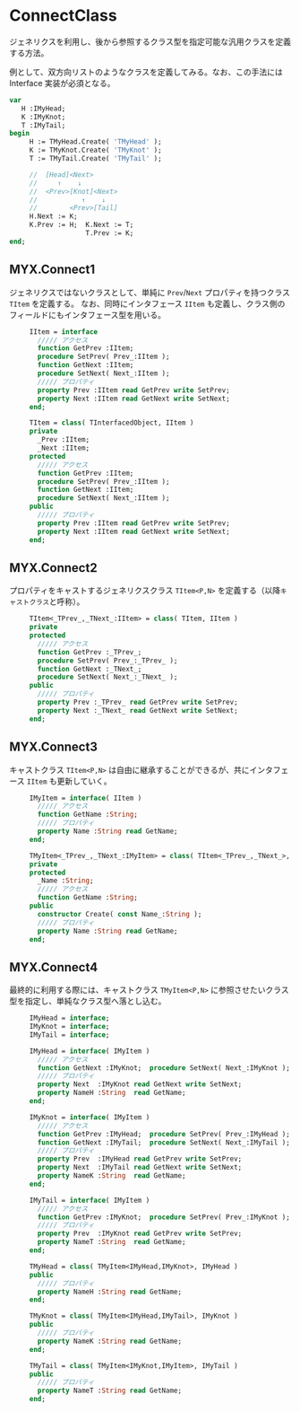 ﻿# ConnectClass

ジェネリクスを利用し、後から参照するクラス型を指定可能な汎用クラスを定義する方法。

例として、双方向リストのようなクラスを定義してみる。なお、この手法には Interface 実装が必須となる。
```pascal
var
   H :IMyHead;
   K :IMyKnot;
   T :IMyTail;
begin
     H := TMyHead.Create( 'TMyHead' );
     K := TMyKnot.Create( 'TMyKnot' );
     T := TMyTail.Create( 'TMyTail' );

     //  [Head]<Next>
     //     ↑    ↓
     //  <Prev>[Knot]<Next>
     //           ↑    ↓
     //        <Prev>[Tail]
     H.Next := K;
     K.Prev := H;  K.Next := T;
                   T.Prev := K;
end;
```

## MYX.Connect1
ジェネリクスではないクラスとして、単純に `Prev`/`Next` プロパティを持つクラス `TItem` を定義する。
なお、同時にインタフェース `IItem` も定義し、クラス側のフィールドにもインタフェース型を用いる。
```pascal
     IItem = interface
       ///// アクセス
       function GetPrev :IItem;
       procedure SetPrev( Prev_:IItem );
       function GetNext :IItem;
       procedure SetNext( Next_:IItem );
       ///// プロパティ
       property Prev :IItem read GetPrev write SetPrev;
       property Next :IItem read GetNext write SetNext;
     end;
```
```pascal
     TItem = class( TInterfacedObject, IItem )
     private
       _Prev :IItem;
       _Next :IItem;
     protected
       ///// アクセス
       function GetPrev :IItem;
       procedure SetPrev( Prev_:IItem );
       function GetNext :IItem;
       procedure SetNext( Next_:IItem );
     public
       ///// プロパティ
       property Prev :IItem read GetPrev write SetPrev;
       property Next :IItem read GetNext write SetNext;
     end;
```

## MYX.Connect2
プロパティをキャストするジェネリクスクラス `TItem<P,N>` を定義する（以降`キャストクラス`と呼称）。
```pascal
     TItem<_TPrev_,_TNext_:IItem> = class( TItem, IItem )
     private
     protected
       ///// アクセス
       function GetPrev :_TPrev_;
       procedure SetPrev( Prev_:_TPrev_ );
       function GetNext :_TNext_;
       procedure SetNext( Next_:_TNext_ );
     public
       ///// プロパティ
       property Prev :_TPrev_ read GetPrev write SetPrev;
       property Next :_TNext_ read GetNext write SetNext;
     end;
```

## MYX.Connect3
キャストクラス `TItem<P,N>` は自由に継承することができるが、共にインタフェース `IItem` も更新していく。
```pascal
     IMyItem = interface( IItem )
       ///// アクセス
       function GetName :String;
       ///// プロパティ
       property Name :String read GetName;
     end;
```
```pascal
     TMyItem<_TPrev_,_TNext_:IMyItem> = class( TItem<_TPrev_,_TNext_>, IMyItem )
     private
     protected
       _Name :String;
       ///// アクセス
       function GetName :String;
     public
       constructor Create( const Name_:String );
       ///// プロパティ
       property Name :String read GetName;
     end;
```

## MYX.Connect4
最終的に利用する際には、キャストクラス `TMyItem<P,N>` に参照させたいクラス型を指定し、単純なクラス型へ落とし込む。
```pascal
     IMyHead = interface;
     IMyKnot = interface;
     IMyTail = interface;
```
```pascal
     IMyHead = interface( IMyItem )
       ///// アクセス
       function GetNext :IMyKnot;  procedure SetNext( Next_:IMyKnot );
       ///// プロパティ
       property Next  :IMyKnot read GetNext write SetNext;
       property NameH :String  read GetName;
     end;

     IMyKnot = interface( IMyItem )
       ///// アクセス
       function GetPrev :IMyHead;  procedure SetPrev( Prev_:IMyHead );
       function GetNext :IMyTail;  procedure SetNext( Next_:IMyTail );
       ///// プロパティ
       property Prev  :IMyHead read GetPrev write SetPrev;
       property Next  :IMyTail read GetNext write SetNext;
       property NameK :String  read GetName;
     end;

     IMyTail = interface( IMyItem )
       ///// アクセス
       function GetPrev :IMyKnot;  procedure SetPrev( Prev_:IMyKnot );
       ///// プロパティ
       property Prev  :IMyKnot read GetPrev write SetPrev;
       property NameT :String  read GetName;
     end;
```
```pascal
     TMyHead = class( TMyItem<IMyHead,IMyKnot>, IMyHead )
     public
       ///// プロパティ
       property NameH :String read GetName;
     end;

     TMyKnot = class( TMyItem<IMyHead,IMyTail>, IMyKnot )
     public
       ///// プロパティ
       property NameK :String read GetName;
     end;

     TMyTail = class( TMyItem<IMyKnot,IMyItem>, IMyTail )
     public
       ///// プロパティ
       property NameT :String read GetName;
     end;
```
